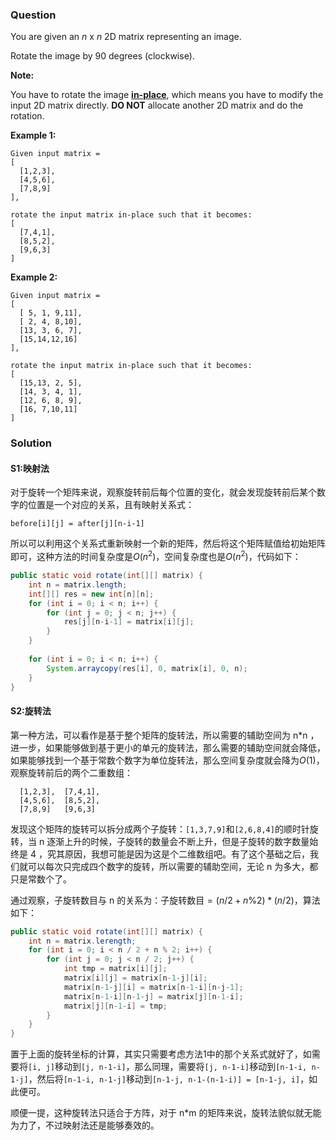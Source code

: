 ### Question

You are given an *n* x *n* 2D matrix representing an image.

Rotate the image by 90 degrees (clockwise).

**Note:**

You have to rotate the image [**in-place**](https://en.wikipedia.org/wiki/In-place_algorithm), which means you have to modify the input 2D matrix directly. **DO NOT** allocate another 2D matrix and do the rotation.

**Example 1:**

```
Given input matrix = 
[
  [1,2,3],
  [4,5,6],
  [7,8,9]
],

rotate the input matrix in-place such that it becomes:
[
  [7,4,1],
  [8,5,2],
  [9,6,3]
]
```

**Example 2:**

```
Given input matrix =
[
  [ 5, 1, 9,11],
  [ 2, 4, 8,10],
  [13, 3, 6, 7],
  [15,14,12,16]
], 

rotate the input matrix in-place such that it becomes:
[
  [15,13, 2, 5],
  [14, 3, 4, 1],
  [12, 6, 8, 9],
  [16, 7,10,11]
]
```

### Solution

#### S1:映射法

对于旋转一个矩阵来说，观察旋转前后每个位置的变化，就会发现旋转前后某个数字的位置是一个对应的关系，且有映射关系式：

```
before[i][j] = after[j][n-i-1]
```

所以可以利用这个关系式重新映射一个新的矩阵，然后将这个矩阵赋值给初始矩阵即可，这种方法的时间复杂度是$O(n^2)$，空间复杂度也是$O(n^2)$，代码如下：

```java
public static void rotate(int[][] matrix) {
    int n = matrix.length;
    int[][] res = new int[n][n];
    for (int i = 0; i < n; i++) {
        for (int j = 0; j < n; j++) {
            res[j][n-i-1] = matrix[i][j];
        }
    }
    
    for (int i = 0; i < n; i++) {
        System.arraycopy(res[i], 0, matrix[i], 0, n);
    }
}
```

#### S2:旋转法

第一种方法，可以看作是基于整个矩阵的旋转法，所以需要的辅助空间为 n*n ，进一步，如果能够做到基于更小的单元的旋转法，那么需要的辅助空间就会降低，如果能够找到一个基于常数个数字为单位旋转法，那么空间复杂度就会降为$O(1)$，观察旋转前后的两个二重数组：

```
  [1,2,3],	[7,4,1],
  [4,5,6],	[8,5,2],
  [7,8,9]	[9,6,3]
```

发现这个矩阵的旋转可以拆分成两个子旋转：`[1,3,7,9]`和`[2,6,8,4]`的顺时针旋转，当 n 逐渐上升的时候，子旋转的数量会不断上升，但是子旋转的数字数量始终是 4 ，究其原因，我想可能是因为这是个二维数组吧。有了这个基础之后，我们就可以每次只完成四个数字的旋转，所以需要的辅助空间，无论 n 为多大，都只是常数个了。

通过观察，子旋转数目与 n 的关系为：$\text{子旋转数目} = (n / 2 + n \% 2) * (n / 2)$，算法如下：

```java
public static void rotate(int[][] matrix) {
    int n = matrix.lerength;
    for (int i = 0; i < n / 2 + n % 2; i++) {
        for (int j = 0; j < n / 2; j++) {
            int tmp = matrix[i][j];
            matrix[i][j] = matrix[n-1-j][i];
            matrix[n-1-j][i] = matrix[n-1-i][n-j-1];
            matrix[n-1-i][n-1-j] = matrix[j][n-1-i];
            matrix[j][n-1-i] = tmp;
        }
    }
}
```

置于上面的旋转坐标的计算，其实只需要考虑方法1中的那个关系式就好了，如需要将`[i, j]`移动到`[j, n-1-i]`，那么同理，需要将`[j, n-1-i]`移动到`[n-1-i, n-1-j]`，然后将`[n-1-i, n-1-j]`移动到`[n-1-j, n-1-(n-1-i)] = [n-1-j, i]`，如此便可。

顺便一提，这种旋转法只适合于方阵，对于 n*m 的矩阵来说，旋转法貌似就无能为力了，不过映射法还是能够奏效的。